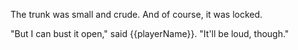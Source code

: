 The trunk was small and crude. And of course, it was locked.

"But I can bust it open," said {{playerName}}. "It'll be loud, though."

